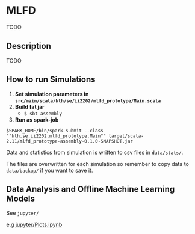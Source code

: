 # MLFD

TODO

## Description

TODO

## How to run Simulations

1. **Set simulation parameters in `src/main/scala/kth/se/ii2202/mlfd_prototype/Main.scala`**
2. **Build fat jar**
   - `$ sbt assembly`
3. **Run as spark-job**
```
$SPARK_HOME/bin/spark-submit --class ""kth.se.ii2202.mlfd_prototype.Main"" target/scala-2.11/mlfd_prototype-assembly-0.1.0-SNAPSHOT.jar
```

Data and statistics from simulation is written to csv files in `data/stats/`.

The files are overwritten for each simulation so remember to copy data to `data/backup/` if you want to save it.

## Data Analysis and Offline Machine Learning Models

See `jupyter/`

e.g [jupyter/Plots.ipynb](jupyter/Plots.ipynb)
